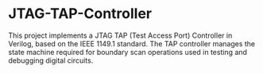 # JTAG-TAP-Controller
This project implements a JTAG TAP (Test Access Port) Controller in Verilog, based on the IEEE 1149.1 standard. The TAP controller manages the state machine required for boundary scan operations used in testing and debugging digital circuits.
